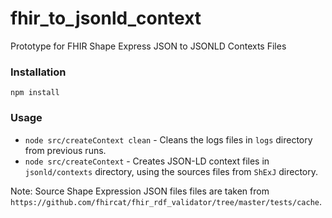 # fhir_to_jsonld_context
Prototype for FHIR Shape Express JSON to JSONLD Contexts Files

### Installation
`npm install`

### Usage
*   `node src/createContext clean`  - Cleans the logs files in `logs` directory from previous runs.
*   `node src/createContext` - Creates JSON-LD context files in `jsonld/contexts` directory, using the sources files from `ShExJ` directory.

Note: Source Shape Expression JSON files files are taken from `https://github.com/fhircat/fhir_rdf_validator/tree/master/tests/cache`.

